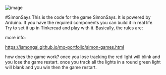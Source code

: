 ![image](https://github.com/IsMoNgai/SimonSays/assets/137124115/7ed9165f-dc9f-4844-9412-ae8ab63d4571)


#SimonSays
This is the code for the game SimonSays. It is powered by Arduino. If you have the required components you can build it in real life.
Try to set it up in Tinkercad and play with it.
Basically, the rules are:

more info:

https://ismongai.github.io/mo-portfolio/simon-games.html


how does the game work?
once you lose tracking the red light will blink and you lose the game restart.
once you track all the lights in a round green light will blank and you win then the game restart.

